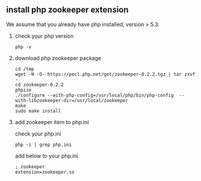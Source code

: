 ## install php zookeeper extension

We assume that you already have php installed, version > 5.3.

1. check your php version

	```
	php -v
	```

2. download php zookeeper package

	```
	cd /tmp
	wget -N -O- https://pecl.php.net/get/zookeeper-0.2.2.tgz | tar zxvf -
	cd zookeeper-0.2.2
	phpize
	./configure --with-php-config=/usr/local/php/bin/php-config  --with-libzookeeper-dir=/usr/local/zookeeper
	make
	sudo make install
	```

3. add zookeeper item to php.ini

	check your php.ini

	```
	php -i | grep php.ini
	```

	add below to your php.ini

	```
	; zookeeper
	extension=zookeeper.so
```